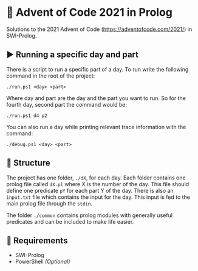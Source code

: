 # 🦉 Advent of Code 2021 in Prolog

Solutions to the 2021 Advent of Code (https://adventofcode.com/2021/) in SWI-Prolog.

## ▶️ Running a specific day and part

There is a script to run a specific part of a day.
To run write the following command in the root of the project:

```
./run.ps1 <day> <part>
```

Where day and part are the day and the part you want to run.
So for the fourth day, second part the command would be:

```
./run.ps1 d4 p2
```

You can also run a day while printing relevant trace information with the command:

```
./debug.ps1 <day> <part>
```

## 📁 Structure

The project has one folder, `./dX`, for each day.
Each folder contains one prolog file called `dX.pl` where X is the number of the day.
This file should define one predicate `pY` for each part Y of the day.
There is also an `input.txt` file which contains the input for the day.
This input is fed to the main prolog file through the `stdin`.


The folder `./common` contains prolog modules with generally useful predicates and can be included to make life easier.

## 🔽 Requirements

* SWI-Prolog
* PowerShell *(Optional)*
